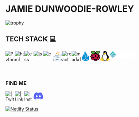 # JAMIE DUNWOODIE-ROWLEY

[![trophy](https://github-profile-trophy.vercel.app/?username=jaorow&theme=onedark&title=Commit,Followers)](https://github.com/ryo-ma/github-profile-trophy)
## TECH STACK   💻

<div>
<img align="left" alt="  Python" width="30px" height = "30" src="https://upload.wikimedia.org/wikipedia/commons/1/1f/Python_logo_01.svg" /> 


<img align="left" alt="html" width="30px" height = "30" src="https://upload.wikimedia.org/wikipedia/commons/3/38/HTML5_Badge.svg" /> 

<img align="left" alt="css" width="30px" height = "30" src="https://upload.wikimedia.org/wikipedia/commons/6/62/CSS3_logo.svg" /> 

<img align="left" alt="js" width="30px" height = "30" src="https://upload.wikimedia.org/wikipedia/commons/9/99/Unofficial_JavaScript_logo_2.svg" /> 

<img align="left" alt="c" width="30px" height = "30" src="https://upload.wikimedia.org/wikipedia/commons/1/19/C_Logo.png" /> 

<img align="left" alt="java" width="30px" height = "30" src="img/java.svg" /> 

<img align="left" alt="react" width="30px" height = "30" src="https://upload.wikimedia.org/wikipedia/commons/a/a7/React-icon.svg" /> 


<img align="left" alt="markdown" width="30px" height = "30" src="https://upload.wikimedia.org/wikipedia/commons/4/41/1280px_Markdown_with_White_Background.png" /> 

<img align="left" alt="ardwino" width="30px" height = "30" src="img/ardwino.png" /> 

<img align="left" alt="raspbery-pi" width="30px" height = "30" src="img/rasp2.svg" /> 

<img align="left" alt="linx" width="30px" height = "30" src="img/linux.png" /> 



<!-- put at end as there is a large left section to this immage -->
<img align="left" alt="html" width="80px" src="img/netlify.png" /> 

</div>

<br>
<br>
<br>
<br>


<!---

this is where find me content starts...

--->

### FIND ME


<!-- 

website when i have a good website (orthou there is a github website thingy so idk if this will be good!)

[<img align="left" alt="" width="22px" src="https://upload.wikimedia.org/wikipedia/commons/thumb/c/c0/Gnome-emblem-web.svg/100px-Gnome-emblem-web.svg.png" />][website] -->

[<img align="left" alt=" | Twitter" width="30px" height = "30" src="https://upload.wikimedia.org/wikipedia/sco/9/9f/Twitter_bird_logo_2012.svg" />][twitter]

[<img align="left" alt=" | LinkedIn" width="30px" height = "30" src="https://upload.wikimedia.org/wikipedia/commons/c/ca/LinkedIn_logo_initials.png" />][linkedin]

[<img align="left" alt=" | Instagram" width="30px" height = "30" src="https://upload.wikimedia.org/wikipedia/commons/9/96/Instagram.svg" />][instagram]

[<img align="left" alt=" | discord" width="30px" height = "30" src="img/discord2.svg" />][discord]



<br />
<br />

<!-- [website]: https:/webaddress when ready -->
[twitter]: https://twitter.com/Jamiedunwoodie
[instagram]: https://www.instagram.com/jamiedunwoodie/
[linkedin]: https://nz.linkedin.com/in/jamie-dunwoodie-rowley-960287223
[discord]: https://discordapp.com/users/jambles#5467






[![Netlify Status](https://api.netlify.com/api/v1/badges/89a31867-a7a7-4980-96fe-906a260a6085/deploy-status)](https://app.netlify.com/sites/jaorow/deploys)
